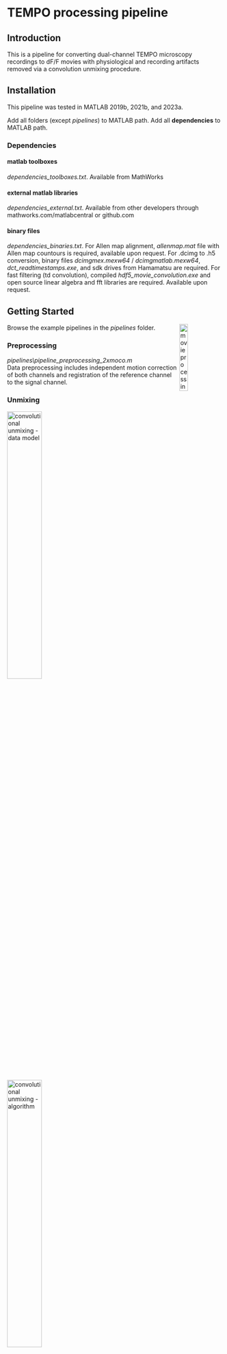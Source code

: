 # TEMPO processing pipeline 

## Introduction

This is a pipeline for converting dual-channel TEMPO microscopy recordings to dF/F movies with physiological and recording artifacts removed via a convolution unmixing procedure.

## Installation

This pipeline was tested in MATLAB 2019b, 2021b, and 2023a.

Add all folders (except _pipelines_) to MATLAB path. Add all **dependencies** to MATLAB path.

### Dependencies
#### matlab toolboxes
_dependencies_toolboxes.txt_.
Available from MathWorks

#### external matlab libraries
_dependencies_external.txt_.
Available from other developers through mathworks.com/matlabcentral or github.com

#### binary files
_dependencies_binaries.txt_. For Allen map alignment, _allenmap.mat_ file with Allen map countours is required, available upon request.
For .dcimg to .h5 conversion, binary files _dcimgmex.mexw64_ / _dcimgmatlab.mexw64_, _dct_readtimestamps.exe_, and sdk drives from Hamamatsu are required.
For fast filtering (td convolution), compiled _hdf5_movie_convolution.exe_ and open source linear algebra and fft libraries are required. Available upon request.

## Getting Started

<img src="https://github.com/user-attachments/assets/97722aff-dbc5-448f-88aa-68a67d7aa749" width="20%" align="right" alt="movie processing pipeline">

Browse the example pipelines in the _pipelines_ folder.

### Preprocessing
_pipelines\pipeline_preprocessing_2xmoco.m_ <br/>
Data preprocessing includes independent motion correction of both channels and registration of the reference channel to the signal channel.

### Unmixing

<img src="https://github.com/user-attachments/assets/d973468d-b127-4c0b-8dce-6c65bc39e89d" width="40%" alt="convolutional unmixing - data model">
<img src="https://github.com/user-attachments/assets/d8f68623-2a69-43bc-af32-5ddb5bef436d" width="40%" alt="convolutional unmixing - algorithm">


_pipelines\pipeline_unmixing.m_ <br/>
Unmixing of physiological and recording artifacts. Decrosstalking, high-pass filtering, convolutional unmixing, and F0 normalization.




## Citations

This processing pipeline is described in **upcoming biorxiv link** [Haziza et al., 2024](https://www.biorxiv.org/). The convolutional unmixing procedure was first introduced in a talk [Kruzhilin et al., 2023](https://www.sfn.org/-/media/SfN/Documents/NEW-SfN/Meetings/Neuroscience-2023/Abstracts/Abstract-PDFs/SFN23_Abstracts-PDF-Nano.pdf). Please cite us if you use this pipeline in your own work.

## License

